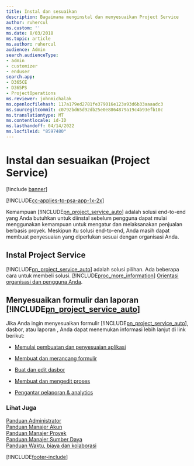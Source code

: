 ```yaml
---
title: Instal dan sesuaikan
description: Bagaimana menginstal dan menyesuaikan Project Service
author: ruhercul
ms.custom: ''
ms.date: 8/03/2018
ms.topic: article
ms.author: ruhercul
audience: Admin
search.audienceType:
- admin
- customizer
- enduser
search.app:
- D365CE
- D365PS
- ProjectOperations
ms.reviewer: johnmichalak
ms.openlocfilehash: 117a179ed2781fe379016e123a93d6b33aaaadc3
ms.sourcegitcommit: c0792bd65d92db25e0e8864879a19c4b93efb10c
ms.translationtype: MT
ms.contentlocale: id-ID
ms.lasthandoff: 04/14/2022
ms.locfileid: "8597480"
---
```

# <a name="install-and-customize-project-service"></a>Instal dan sesuaikan (Project Service)

[!include [banner](../includes/psa-now-project-operations.md)]

[!INCLUDE[cc-applies-to-psa-app-1x-2x](../includes/cc-applies-to-psa-app-1x-2x.md)]

Kemampuan [!INCLUDE[pn_project_service_auto](../includes/pn-project-service-auto.md)] adalah solusi end-to-end yang Anda butuhkan untuk diinstal sebelum pengguna dapat mulai menggunakan kemampuan untuk mengatur dan melaksanakan penjualan berbasis proyek. Meskipun itu solusi end-to-end, Anda masih dapat membuat penyesuaian yang diperlukan sesuai dengan organisasi Anda.  
<!-- TODO: I expect to find the information on how to get and install this here. Please find that and add it here. Same for Project Service.--> 
  
## <a name="install-project-service"></a>Instal Project Service  
 [!INCLUDE[pn_project_service_auto](../includes/pn-project-service-auto.md)] adalah solusi pilihan. Ada beberapa cara untuk membeli solusi. [!INCLUDE[proc_more_information](../includes/proc-more-information.md)] [Orientasi organisasi dan pengguna Anda](/dynamics365/customerengagement/on-premises/admin/onboard-your-organization-and-users-to-dynamics-365-online).  
  
## <a name="customize-pn_project_service_auto-forms-and-reports"></a>Menyesuaikan formulir dan laporan [!INCLUDE[pn_project_service_auto](../includes/pn-project-service-auto.md)]  
 Jika Anda ingin menyesuaikan formulir [!INCLUDE[pn_project_service_auto](../includes/pn-project-service-auto.md)], dasbor, atau laporan , Anda dapat menemukan informasi lebih lanjut di link berikut:  
  
- [Memulai pembuatan dan penyesuaian aplikasi](/dynamics365/customerengagement/on-premises/customize/getting-started-customization)  
  
- [Membuat dan merancang formulir](/dynamics365/customerengagement/on-premises/customize/create-design-forms)  
  
- [Buat dan edit dasbor](/dynamics365/customerengagement/on-premises/customize/create-edit-dashboards)  
  
- [Membuat dan mengedit proses](/dynamics365/customerengagement/on-premises/customize/guide-staff-through-common-tasks-processes)  
  
- [Pengantar pelaporan & analytics](/dynamics365/customerengagement/on-premises/analytics/reporting-analytics-with-dynamics-365)  
  
### <a name="see-also"></a>Lihat Juga  
 [Panduan Administrator](../psa/admin-guide.md)   
 [Panduan Manajer Akun](../psa/account-manager-guide.md)   
 [Panduan Manajer Proyek](../psa/project-manager-guide.md)   
 [Panduan Manajer Sumber Daya](../psa/resource-manager-guide.md)   
 [Panduan Waktu, biaya dan kolaborasi](../psa/time-expense-collaboration-guide.md)


[!INCLUDE[footer-include](../includes/footer-banner.md)]
